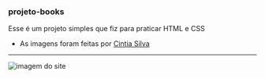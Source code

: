 ### projeto-books
 Esse é um projeto simples que fiz para praticar HTML e CSS
 * As imagens foram feitas por <a href="https://instagram.com/cintiav02?igshid=NmE0MzVhZDY=">Cintia Silva</a>
 ---
![imagem do site](https://user-images.githubusercontent.com/117128446/223192576-1c25e75f-f299-4779-89e2-718c4567395e.png)


